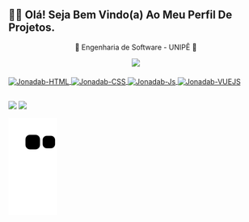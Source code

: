 ## 🖖🏻 Olá! Seja Bem Vindo(a) Ao Meu Perfil De Projetos.

<div align="center">
  <p>📓 Engenharia de Software - UNIPÊ 📓</p>
</div>  

<div align="center">
  <a href="https://github.com/JonadabHonorio">
    
  <img height="180em" src="https://github-readme-stats.vercel.app/api?username=JonadabHonorio&show_icons=true&theme=dark&include_all_commits=true&count_private=true"/>
</div> 
  
<!--[![Anurag's GitHub stats](https://github-readme-stats.vercel.app/api?username=JonadabHonorio&show_icons=true&theme=dark&include_all_commits=true&count_private=true)](https://github.com/anuraghazra/github-readme-stats)-->

 <div style="display: inline_block && marggin top: 30"><br>
   <img img align="center" alt="Jonadab-HTML"  width="40" src="https://img.icons8.com/color/40/000000/html-5--v1.png"/>
   <img img align="center" alt="Jonadab-CSS"  width="40" src="https://img.icons8.com/color/40/000000/css3.png"/>
   <img img align="center" alt="Jonadab-Js"  width="40" src="https://img.icons8.com/color/40/000000/javascript--v1.png"/>
   <img img align="center" alt="Jonadab-VUEJS"  width="40" src="https://cdn.jsdelivr.net/gh/devicons/devicon/icons/vuejs/vuejs-original.svg"/> 
   <!--  <img img align="center" alt="Jonadab-Node"  width="40" src="https://img.icons8.com/color/40/000000/nodejs.png"/> -->
 </div> 
  
 ##
 
 <div>
       <a href="https://www.linkedin.com/in//jonadab-honorio-5a3440261/" target="_blank"><img src="https://img.shields.io/badge/-LinkedIn-%230077B5?style=for-the-badge&logo=linkedin&logoColor=white" target="_blank"></a>
       <a href = "mailto:honoriojonadab@gmail.com"><img src="https://img.shields.io/badge/-Gmail-%23333?style=for-the-badge&logo=gmail&logoColor=white" target="_blank"></a>
  
 </div>
  
        
  
  ![Snake animation](https://github.com/JonadabHonorio/JonadabHonorio/blob/output/github-contribution-grid-snake.svg)
     
      
